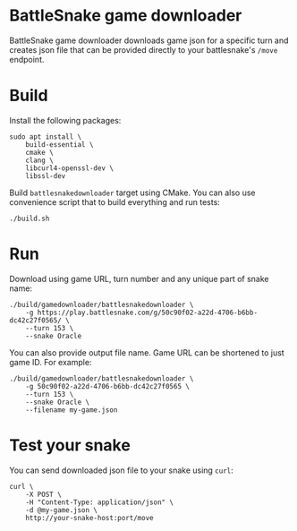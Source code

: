 # BattleSnake game downloader

BattleSnake game downloader downloads game json for a specific turn and creates json file that can be provided directly to your battlesnake's `/move` endpoint.

# Build

Install the following packages:

```
sudo apt install \
    build-essential \
    cmake \
    clang \
    libcurl4-openssl-dev \
    libssl-dev
```

Build `battlesnakedownloader` target using CMake. You can also use convenience script that to build everything and run tests:

```
./build.sh
```

# Run

Download using game URL, turn number and any unique part of snake name:

```
./build/gamedownloader/battlesnakedownloader \
    -g https://play.battlesnake.com/g/50c90f02-a22d-4706-b6bb-dc42c27f0565/ \
    --turn 153 \
    --snake Oracle
```

You can also provide output file name. Game URL can be shortened to just game ID. For example:

```
./build/gamedownloader/battlesnakedownloader \
    -g 50c90f02-a22d-4706-b6bb-dc42c27f0565 \
    --turn 153 \
    --snake Oracle \
    --filename my-game.json
```

# Test your snake

You can send downloaded json file to your snake using `curl`:

```
curl \
    -X POST \
    -H "Content-Type: application/json" \
    -d @my-game.json \
    http://your-snake-host:port/move
```
